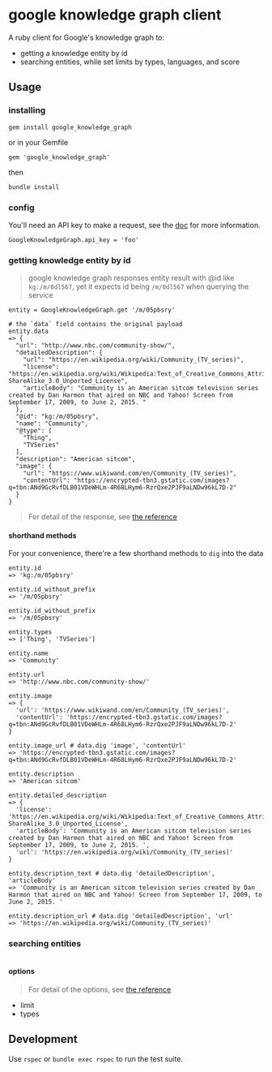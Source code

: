 # google knowledge graph client

A ruby client for Google's knowledge graph to:
- getting a knowledge entity by id
- searching entities, while set limits by types, languages, and score

## Usage

### installing

```
gem install google_knowledge_graph
```
or in your Gemfile
```
gem 'google_knowledge_graph'
```
then
```
bundle install
```

### config

You'll need an API key to make a request, see the [doc](https://developers.google.com/knowledge-graph) for more information.

```
GoogleKnowledgeGraph.api_key = 'foo'
```

### getting knowledge entity by id

> google knowledge graph responses entity result with @id like `kg:/m/0dl567`,
  yet it expects id being `/m/0dl567` when querying the service

```
entity = GoogleKnowledgeGraph.get '/m/05pbsry'

# the `data` field contains the original payload
entity.data
=> {
  "url": "http://www.nbc.com/community-show/",
  "detailedDescription": {
    "url": "https://en.wikipedia.org/wiki/Community_(TV_series)",
    "license": "https://en.wikipedia.org/wiki/Wikipedia:Text_of_Creative_Commons_Attribution-ShareAlike_3.0_Unported_License",
    "articleBody": "Community is an American sitcom television series created by Dan Harmon that aired on NBC and Yahoo! Screen from September 17, 2009, to June 2, 2015. "
  },
  "@id": "kg:/m/05pbsry",
  "name": "Community",
  "@type": [
    "Thing",
    "TVSeries"
  ],
  "description": "American sitcom",
  "image": {
    "url": "https://www.wikiwand.com/en/Community_(TV_series)",
    "contentUrl": "https://encrypted-tbn3.gstatic.com/images?q=tbn:ANd9GcRvfDLB01VDeWHLm-4R68LHym6-RzrQxe2PJF9aLNDw96kL7D-2"
  }
}
```

> For detail of the response, see [the reference](https://developers.google.com/knowledge-graph/reference/rest/v1)

#### shorthand methods

For your convenience, there're a few shorthand methods to `dig` into the data

```
entity.id
=> 'kg:/m/05pbsry'

entity.id_without_prefix
=> '/m/05pbsry'

entity.id_without_prefix
=> '/m/05pbsry'

entity.types
=> ['Thing', 'TVSeries']

entity.name
=> 'Community'

entity.url
=> 'http://www.nbc.com/community-show/'

entity.image
=> {
  'url': 'https://www.wikiwand.com/en/Community_(TV_series)',
  'contentUrl': 'https://encrypted-tbn3.gstatic.com/images?q=tbn:ANd9GcRvfDLB01VDeWHLm-4R68LHym6-RzrQxe2PJF9aLNDw96kL7D-2'
}

entity.image_url # data.dig 'image', 'contentUrl'
=> 'https://encrypted-tbn3.gstatic.com/images?q=tbn:ANd9GcRvfDLB01VDeWHLm-4R68LHym6-RzrQxe2PJF9aLNDw96kL7D-2'

entity.description
=> 'American sitcom'

entity.detailed_description
=> {
  'license': 'https://en.wikipedia.org/wiki/Wikipedia:Text_of_Creative_Commons_Attribution-ShareAlike_3.0_Unported_License',
  'articleBody': 'Community is an American sitcom television series created by Dan Harmon that aired on NBC and Yahoo! Screen from September 17, 2009, to June 2, 2015. ',
  'url': 'https://en.wikipedia.org/wiki/Community_(TV_series)'
}

entity.description_text # data.dig 'detailedDescription', 'articleBody'
=> 'Community is an American sitcom television series created by Dan Harmon that aired on NBC and Yahoo! Screen from September 17, 2009, to June 2, 2015. '

entity.description_url # data.dig 'detailedDescription', 'url'
=> 'https://en.wikipedia.org/wiki/Community_(TV_series)'
```

### searching entities

```
```

#### options

> For detail of the options, see [the reference](https://developers.google.com/knowledge-graph/reference/rest/v1)

- limit
- types

## Development

Use `rspec` or `bundle exec rspec` to run the test suite.
